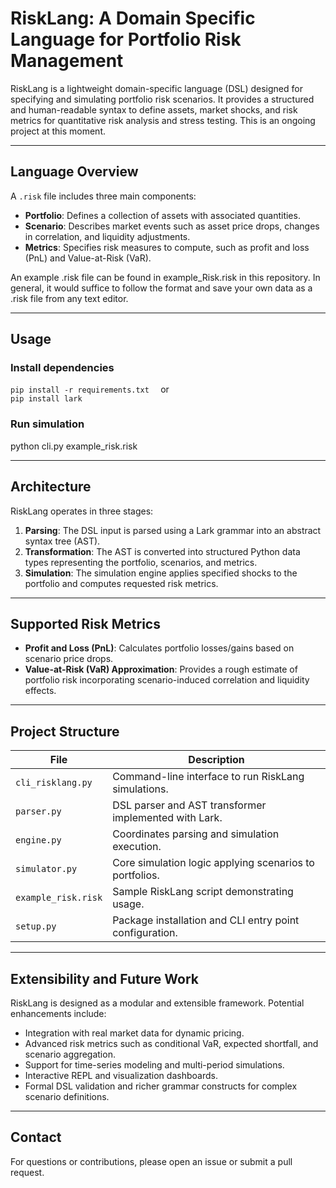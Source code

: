 # RiskLang: A Domain Specific Language for Portfolio Risk Management

RiskLang is a lightweight domain-specific language (DSL) designed for specifying and simulating portfolio risk scenarios. It provides a structured and human-readable syntax to define assets, market shocks, and risk metrics for quantitative risk analysis and stress testing. This is an ongoing project at this moment.

---

## Language Overview

A `.risk` file includes three main components:

- **Portfolio**: Defines a collection of assets with associated quantities.
- **Scenario**: Describes market events such as asset price drops, changes in correlation, and liquidity adjustments.
- **Metrics**: Specifies risk measures to compute, such as profit and loss (PnL) and Value-at-Risk (VaR).

An example .risk file can be found in example_Risk.risk in this repository. In general, it would suffice to follow the format and save your own data as a .risk file from any text editor.

---

## Usage

### Install dependencies

```pip install -r requirements.txt  ```
or  
```pip install lark```

### Run simulation

python cli.py example_risk.risk

---

## Architecture

RiskLang operates in three stages:

1. **Parsing**: The DSL input is parsed using a Lark grammar into an abstract syntax tree (AST).  
2. **Transformation**: The AST is converted into structured Python data types representing the portfolio, scenarios, and metrics.  
3. **Simulation**: The simulation engine applies specified shocks to the portfolio and computes requested risk metrics.

---

## Supported Risk Metrics

- **Profit and Loss (PnL)**: Calculates portfolio losses/gains based on scenario price drops.  
- **Value-at-Risk (VaR) Approximation**: Provides a rough estimate of portfolio risk incorporating scenario-induced correlation and liquidity effects.

---

## Project Structure

| File                     | Description                                            |
|--------------------------|--------------------------------------------------------|
| `cli_risklang.py`        | Command-line interface to run RiskLang simulations.    |
| `parser.py`              | DSL parser and AST transformer implemented with Lark.  |
| `engine.py`              | Coordinates parsing and simulation execution.          |
| `simulator.py`           | Core simulation logic applying scenarios to portfolios.|
| `example_risk.risk`      | Sample RiskLang script demonstrating usage.            |
| `setup.py`               | Package installation and CLI entry point configuration.|

---

## Extensibility and Future Work

RiskLang is designed as a modular and extensible framework. Potential enhancements include:

- Integration with real market data for dynamic pricing.  
- Advanced risk metrics such as conditional VaR, expected shortfall, and scenario aggregation.  
- Support for time-series modeling and multi-period simulations.  
- Interactive REPL and visualization dashboards.  
- Formal DSL validation and richer grammar constructs for complex scenario definitions.

---




## Contact

For questions or contributions, please open an issue or submit a pull request.
